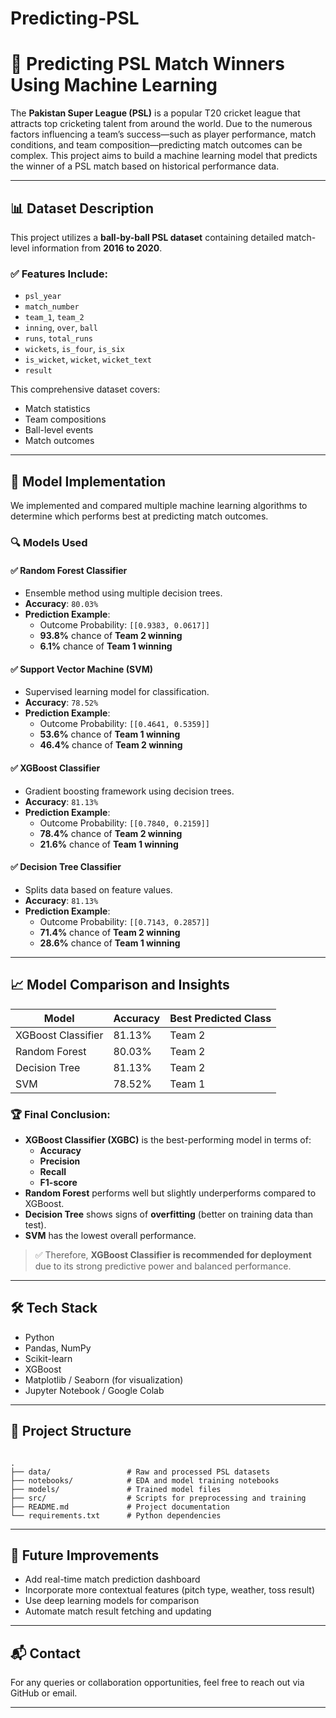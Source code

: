 # Predicting-PSL


# 🏏 Predicting PSL Match Winners Using Machine Learning

The **Pakistan Super League (PSL)** is a popular T20 cricket league that attracts top cricketing talent from around the world. Due to the numerous factors influencing a team’s success—such as player performance, match conditions, and team composition—predicting match outcomes can be complex. This project aims to build a machine learning model that predicts the winner of a PSL match based on historical performance data.

---

## 📊 Dataset Description

This project utilizes a **ball-by-ball PSL dataset** containing detailed match-level information from **2016 to 2020**.

### ✅ Features Include:
- `psl_year`
- `match_number`
- `team_1`, `team_2`
- `inning`, `over`, `ball`
- `runs`, `total_runs`
- `wickets`, `is_four`, `is_six`
- `is_wicket`, `wicket`, `wicket_text`
- `result`

This comprehensive dataset covers:
- Match statistics  
- Team compositions  
- Ball-level events  
- Match outcomes  

---

## 🧠 Model Implementation

We implemented and compared multiple machine learning algorithms to determine which performs best at predicting match outcomes.

### 🔍 Models Used

#### ✅ Random Forest Classifier
- Ensemble method using multiple decision trees.
- **Accuracy**: `80.03%`
- **Prediction Example**:
  - Outcome Probability: `[[0.9383, 0.0617]]`
  - **93.8%** chance of **Team 2 winning**
  - **6.1%** chance of **Team 1 winning**

#### ✅ Support Vector Machine (SVM)
- Supervised learning model for classification.
- **Accuracy**: `78.52%`
- **Prediction Example**:
  - Outcome Probability: `[[0.4641, 0.5359]]`
  - **53.6%** chance of **Team 1 winning**
  - **46.4%** chance of **Team 2 winning**

#### ✅ XGBoost Classifier
- Gradient boosting framework using decision trees.
- **Accuracy**: `81.13%`
- **Prediction Example**:
  - Outcome Probability: `[[0.7840, 0.2159]]`
  - **78.4%** chance of **Team 2 winning**
  - **21.6%** chance of **Team 1 winning**

#### ✅ Decision Tree Classifier
- Splits data based on feature values.
- **Accuracy**: `81.13%`
- **Prediction Example**:
  - Outcome Probability: `[[0.7143, 0.2857]]`
  - **71.4%** chance of **Team 2 winning**
  - **28.6%** chance of **Team 1 winning**

---

## 📈 Model Comparison and Insights

| Model               | Accuracy | Best Predicted Class |
|--------------------|----------|----------------------|
| XGBoost Classifier | 81.13%   | Team 2               |
| Random Forest      | 80.03%   | Team 2               |
| Decision Tree      | 81.13%   | Team 2               |
| SVM                | 78.52%   | Team 1               |

### 🏆 Final Conclusion:

- **XGBoost Classifier (XGBC)** is the best-performing model in terms of:
  - **Accuracy**
  - **Precision**
  - **Recall**
  - **F1-score**
- **Random Forest** performs well but slightly underperforms compared to XGBoost.
- **Decision Tree** shows signs of **overfitting** (better on training data than test).
- **SVM** has the lowest overall performance.

> ✅ Therefore, **XGBoost Classifier is recommended for deployment** due to its strong predictive power and balanced performance.

---

## 🛠️ Tech Stack

- Python
- Pandas, NumPy
- Scikit-learn
- XGBoost
- Matplotlib / Seaborn (for visualization)
- Jupyter Notebook / Google Colab

---

## 📁 Project Structure

```

.
├── data/                 # Raw and processed PSL datasets
├── notebooks/            # EDA and model training notebooks
├── models/               # Trained model files
├── src/                  # Scripts for preprocessing and training
├── README.md             # Project documentation
└── requirements.txt      # Python dependencies

```

---

## 📌 Future Improvements

- Add real-time match prediction dashboard
- Incorporate more contextual features (pitch type, weather, toss result)
- Use deep learning models for comparison
- Automate match result fetching and updating

---

## 📬 Contact

For any queries or collaboration opportunities, feel free to reach out via GitHub or email.

---
```
